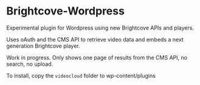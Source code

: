 Brightcove-Wordpress
====================

Experimental plugin for Wordpress using new Brightcove APIs and players.

Uses oAuth and the CMS API to retrieve video data and embeds a next generation Brightcove player.

Work in progress. Only shows one page of results from the CMS API, no search, no upload.

To install, copy the `videocloud` folder to wp-content/plugins
